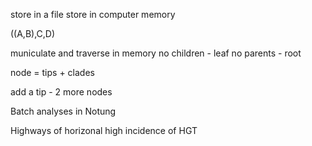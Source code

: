 store in a file
store in computer memory

((A,B),C,D)

municulate and traverse in memory 
no children - leaf
no parents - root

node = tips + clades

add a tip - 2 more nodes

Batch analyses in Notung

Highways of horizonal high incidence of HGT


<!--stackedit_data:
eyJoaXN0b3J5IjpbLTQ5NzY2MDM2NiwzNDU3MzYwNjUsLTEzND
IzMjI0MTcsLTEyMjA1NTEzNTddfQ==
-->